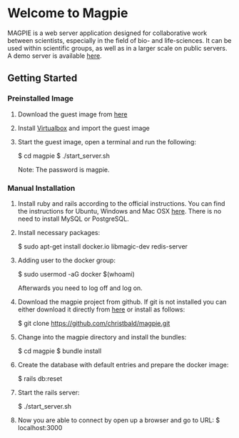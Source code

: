 # Welcome to Magpie

MAGPIE is a web server application designed for collaborative work between
scientists, especially in the field of bio- and life-sciences.
It can be used within scientific groups, as well as in a larger scale
on public servers. A demo server is available
[here](https://magpie.imb.medizin.tu-dresden.de).

## Getting Started

### Preinstalled Image

1. Download the guest image from [here](https://magpie.imb.medizin.tu-dresden.de/magpie-image.zip)

2. Install [Virtualbox](https://www.virtualbox.org/wiki/Downloads) and import the guest image

3. Start the guest image, open a terminal and run the following:

    $ cd magpie
    $ ./start_server.sh

    Note: The password is magpie.

### Manual Installation

1. Install ruby and rails according to the official instructions. You can find the instructions for Ubuntu, Windows and Mac OSX
    [here](https://gorails.com/setup). There is no need
       to install MySQL or PostgreSQL.

2. Install necessary packages:

    $ sudo apt-get install docker.io libmagic-dev redis-server

3. Adding user to the docker group:

    $ sudo usermod -aG docker $(whoami)

   Afterwards you need to log off and log on.

4. Download the magpie project from github. If git is not installed you can
   either download it directly from [here](https://github.com/christbald/magpie/archive/master.zip) or install as follows:

    $ git clone https://github.com/christbald/magpie.git

5. Change into the magpie directory and install the bundles:

    $ cd magpie
    $ bundle install

6. Create the database with default entries and prepare the docker image:

    $ rails db:reset

7. Start the rails server:

    $ ./start_server.sh

8. Now you are able to connect by open up a browser and go to URL:
    $ localhost:3000
